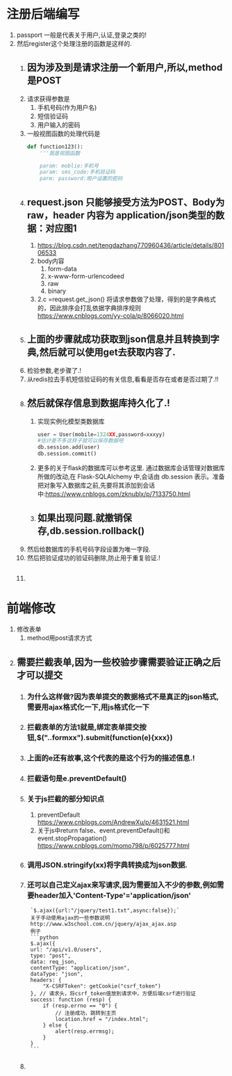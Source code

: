 # 注册后端编写

1. passport 一般是代表关于用户,认证,登录之类的!
2. 然后register这个处理注册的函数是这样的.
    1. ## 因为涉及到是请求注册一个新用户,所以,method是POST
    2. 请求获得参数是
        1. 手机号码(作为用户名)
        2. 短信验证码
        3. 用户输入的密码
    3. 一般视图函数的处理代码是
        ```python
        def function123():
            '''我是视图函数

            param: moblie:手机号
            param: sms_code:手机验证码
            parm: password:用户设置的密码

        ```
    4. ## request.json 只能够接受方法为POST、Body为raw，header 内容为 application/json类型的数据：对应图1
        1. https://blog.csdn.net/tengdazhang770960436/article/details/80106533
        2. body内容
            1. form-data
            2. x-www-form-urlencodeed
            3. raw
            4. binary
        3. 2.c =request.get_json()
            将请求参数做了处理，得到的是字典格式的，因此排序会打乱依据字典排序规则
            https://www.cnblogs.com/yy-cola/p/8066020.html
    5. ## 上面的步骤就成功获取到json信息并且转换到字典,然后就可以使用get去获取内容了.
    6. 检验参数,老步骤了.!
    7. 从redis拉去手机短信验证码的有关信息,看看是否存在或者是否过期了.!!
    8. ## 然后就保存信息到数据库持久化了.!
        1. 实现实例化模型类数据库
            ```python
            user = User(mobile=1324XX,password=xxxyy)
            #估计差不多这样子就可以保存数据吧
            db.session.add(user)
            db.session.commit()
            ```
        2. 更多的关于flask的数据库可以参考这里.
            通过数据库会话管理对数据库所做的改动,在 Flask-SQLAlchemy 中,会话由 db.session 表示。准备把对象写入数据库之前,先要将其添加到会话中:https://www.cnblogs.com/zknublx/p/7133750.html
        2. ## 如果出现问题.就撤销保存,db.session.rollback()
    9. 然后给数据库的手机号码字段设置为唯一字段.
    10. 然后把验证成功的验证码删除,防止用于重复验证.!
    11. ## 

# 前端修改

1. 修改表单
    1. method用post请求方式
2. ## 需要拦截表单,因为一些校验步骤需要验证正确之后才可以提交
    1. ### 为什么这样做?因为表单提交的数据格式不是真正的json格式,需要用ajax格式化一下,用js格式化一下
    2. ### 拦截表单的方法1就是,绑定表单提交按钮,$("..formxx").submit(function(e){xxx})
    3. ### 上面的e还有故事,这个代表的是这个行为的描述信息.!
    4. ### 拦截语句是e.preventDefault()
    5. ### 关于js拦截的部分知识点
        1. preventDefault
            https://www.cnblogs.com/AndrewXu/p/4631521.html
        2. 关于js中return false、event.preventDefault()和event.stopPropagation()
            https://www.cnblogs.com/momo798/p/6025777.html
    6. ### 调用JSON.stringify(xx)将字典转换成为json数据.
    7. ### 还可以自己定义ajax来写请求,因为需要加入不少的参数,例如需要header加入'Content-Type'='application/json'
            `$.ajax({url:"/jquery/test1.txt",async:false});`
            关于手动使用ajax的一些参数说明
            http://www.w3school.com.cn/jquery/ajax_ajax.asp
            例子
            ```python
            $.ajax({
            url: "/api/v1.0/users",
            type: "post",
            data: req_json,
            contentType: "application/json",
            dataType: "json",
            headers: {
                "X-CSRFToken": getCookie("csrf_token")
            }, // 请求头，将csrf_token值放到请求中，方便后端csrf进行验证
            success: function (resp) {
                if (resp.errno == "0") {
                    // 注册成功，跳转到主页
                    location.href = "/index.html";
                } else {
                    alert(resp.errmsg);
                }
            }
            ```
    8. ### 